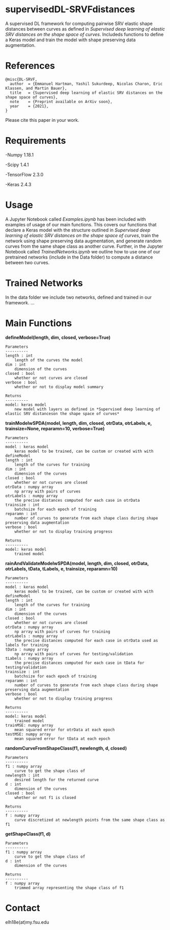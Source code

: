 # supervisedDL-SRVFdistances
A supervised DL framework for computing pairwise SRV elastic shape distances between curves as defined in *Supervised deep learning of elastic SRV distances on the shape space of curves*. Includeds functions to define a Keras model and train the model with shape preserving data augmentation. 

# References

```
@misc{DL-SRVF,
  author  = {Emmanuel Hartman, Yashil Sukurdeep, Nicolas Charon, Eric Klassen, and Martin Bauer},
  title   = {Supervised deep learning of elastic SRV distances on the shape space of curves},
  note    = {Preprint available on ArXiv soon},
  year    = {2021},
}
```
Please cite this paper in your work.

# Requirements

  -Numpy 1.18.1

  -Scipy 1.4.1

  -TensorFlow 2.3.0

  -Keras 2.4.3

# Usage

A Jupyter Notebook called *Examples.ipynb* has been included with examples of usage of our main functions. This covers our functions that declare a Keras model with the structure outlined in *Supervised deep learning of elastic SRV distances on the shape space of curves*, train the network using shape preserving data augmentation, and generate random curves from the same shape class as another curve. Further, in the Jupyter Notebook called *TrainedNetworks.ipynb* we outline how to use one of our pretrained networks (include in the Data folder) to compute a distance between two curves. 


# Trained Networks

In the data folder we include two networks, defined and trained in our framework. 
...

# Main Functions
**defineModel(length, dim, closed, verbose=True)**

    Parameters
    ----------
    length : int
        length of the curves the model
    dim : int
        dimension of the curves
    closed : bool
        whether or not curves are closed
    verbose : bool
        whether or not to display model summary
        
    Returns        
    ----------
    model: keras model
        new model with layers as defined in *Supervised deep learning of elastic SRV distanceson the shape space of curves*

**trainModelwSPDA(model, length, dim, closed, otrData, otrLabels, e, trainsize=None, reparamn=10, verbose=True)**

    Parameters
    ----------
    model : keras model
        keras model to be trained, can be custom or created with with defineModel
    length : int
        length of the curves for training 
    dim : int
        dimension of the curves
    closed : bool
        whether or not curves are closed
    otrData : numpy array
        np array with pairs of curves   
    otrLabels : numpy array
        the precise distances computed for each case in otrData
    trainsize : int
        batchsize for each epoch of training
    reparamn : int
        number of curves to generate from each shape class during shape preserving data augmentation
    verbose : bool
        whether or not to display training progress
        
    Returns        
    ----------
    model: keras model
        trained model
        

**rainAndValidateModelwSPDA(model, length, dim, closed, otrData, otrLabels, tData, tLabels, e, trainsize, reparamn=10)**

    Parameters
    ----------
    model : keras model
        keras model to be trained, can be custom or created with with defineModel
    length : int
        length of the curves for training 
    dim : int
        dimension of the curves
    closed : bool
        whether or not curves are closed
    otrData : numpy array
        np array with pairs of curves for training
    otrLabels : numpy array
        the precise distances computed for each case in otrData used as labels for training
    tData : numpy array
        np array with pairs of curves for testing/validation
    tLabels : numpy array
        the precise distances computed for each case in tData for testing/validation
    trainsize : int
        batchsize for each epoch of training
    reparamn : int
        number of curves to generate from each shape class during shape preserving data augmentation
    verbose : bool
        whether or not to display training progress
        
    Returns        
    ----------
    model: keras model
        trained model
    trainMSE: numpy array
        mean squared error for otrData at each epoch
    testMSE: numpy array
        mean squared error for tData at each epoch
        
**randomCurveFromShapeClass(f1, newlength, d, closed)**

    Parameters
    ----------
    f1 : numpy array
        curve to get the shape class of
    newlength : int
        desired length for the returned curve
    d : int
        dimension of the curves
    closed : bool
        whether or not f1 is closed
        
    Returns        
    ----------
    f : numpy array
        curve discretized at newlength points from the same shape class as f1
        
**getShapeClass(f1, d)**

    Parameters
    ----------
    f1 : numpy array
        curve to get the shape class of
    d : int
        dimension of the curves
        
    Returns        
    ----------
    f : numpy array
        trimmed array representing the shape class of f1


# Contact

elh18e(at)my.fsu.edu
